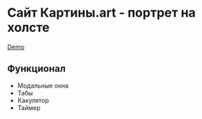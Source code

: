 # Сайт Картины.art - портрет на холсте


[Demo](http://natalia-malnova.ru/work/pinturas/)


## Функционал

* Модальные окна
* Табы
* Какулятор
* Таймер




